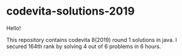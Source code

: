 # codevita-solutions-2019

Hello!

This repository contains codevita 8(2019) round 1 solutions in java.
I secured 164th rank by solving 4 out of 6 problems in 6 hours.
